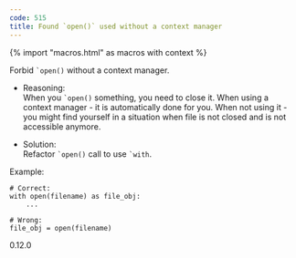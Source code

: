 ```yaml
---
code: 515
title: Found `open()` used without a context manager
---
```


{% import "macros.html" as macros with context %}

Forbid `` `open() `` without a context manager.

  - Reasoning:  
    When you `` `open() `` something, you need to close it. When using a
    context manager - it is automatically done for you. When not using
    it - you might find yourself in a situation when file is not closed
    and is not accessible anymore.

  - Solution:  
    Refactor `` `open() `` call to use `` `with ``.

Example:

    # Correct:
    with open(filename) as file_obj:
        ...
    
    # Wrong:
    file_obj = open(filename)

<div class="versionadded">

0.12.0

</div>